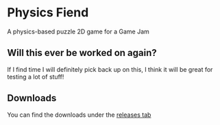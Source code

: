 # Physics Fiend
A physics-based puzzle 2D game for a Game Jam

## Will this ever be worked on again?
If I find time I will definitely pick back up on this, I think it will be great for testing a lot of stuff!

## Downloads
You can find the downloads under the [releases tab](https://github.com/Cryptizism/physics-fiend/releases/latest)
